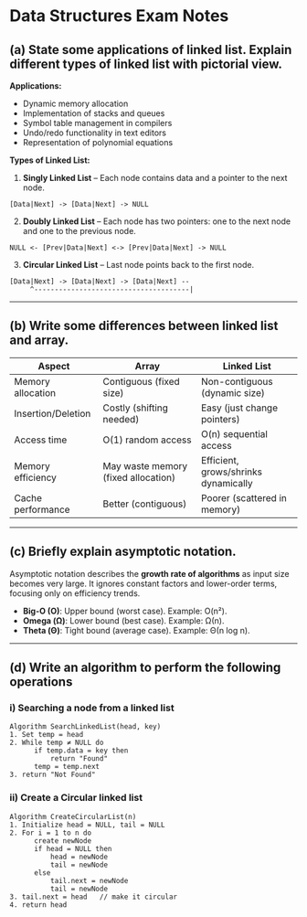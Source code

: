 # Data Structures Exam Notes

## (a) State some applications of linked list. Explain different types of linked list with pictorial view.

**Applications:**
- Dynamic memory allocation
- Implementation of stacks and queues
- Symbol table management in compilers
- Undo/redo functionality in text editors
- Representation of polynomial equations

**Types of Linked List:**

1. **Singly Linked List** – Each node contains data and a pointer to the next node.
```
[Data|Next] -> [Data|Next] -> NULL
```

2. **Doubly Linked List** – Each node has two pointers: one to the next node and one to the previous node.
```
NULL <- [Prev|Data|Next] <-> [Prev|Data|Next] -> NULL
```

3. **Circular Linked List** – Last node points back to the first node.
```
[Data|Next] -> [Data|Next] -> [Data|Next] --
     ^--------------------------------------|
```

---

## (b) Write some differences between linked list and array.

| **Aspect**           | **Array**                             | **Linked List**                          |
|-----------------------|---------------------------------------|-------------------------------------------|
| Memory allocation    | Contiguous (fixed size)              | Non-contiguous (dynamic size)             |
| Insertion/Deletion   | Costly (shifting needed)             | Easy (just change pointers)               |
| Access time          | O(1) random access                   | O(n) sequential access                    |
| Memory efficiency    | May waste memory (fixed allocation)  | Efficient, grows/shrinks dynamically      |
| Cache performance    | Better (contiguous)                  | Poorer (scattered in memory)              |

---

## (c) Briefly explain asymptotic notation.

Asymptotic notation describes the **growth rate of algorithms** as input size becomes very large. It ignores constant factors and lower-order terms, focusing only on efficiency trends.

- **Big-O (O)**: Upper bound (worst case). Example: O(n²).
- **Omega (Ω)**: Lower bound (best case). Example: Ω(n).
- **Theta (Θ)**: Tight bound (average case). Example: Θ(n log n).

---

## (d) Write an algorithm to perform the following operations

### i) Searching a node from a linked list
```
Algorithm SearchLinkedList(head, key)
1. Set temp = head
2. While temp ≠ NULL do
      if temp.data = key then
          return "Found"
      temp = temp.next
3. return "Not Found"
```

### ii) Create a Circular linked list
```
Algorithm CreateCircularList(n)
1. Initialize head = NULL, tail = NULL
2. For i = 1 to n do
      create newNode
      if head = NULL then
          head = newNode
          tail = newNode
      else
          tail.next = newNode
          tail = newNode
3. tail.next = head   // make it circular
4. return head
```
